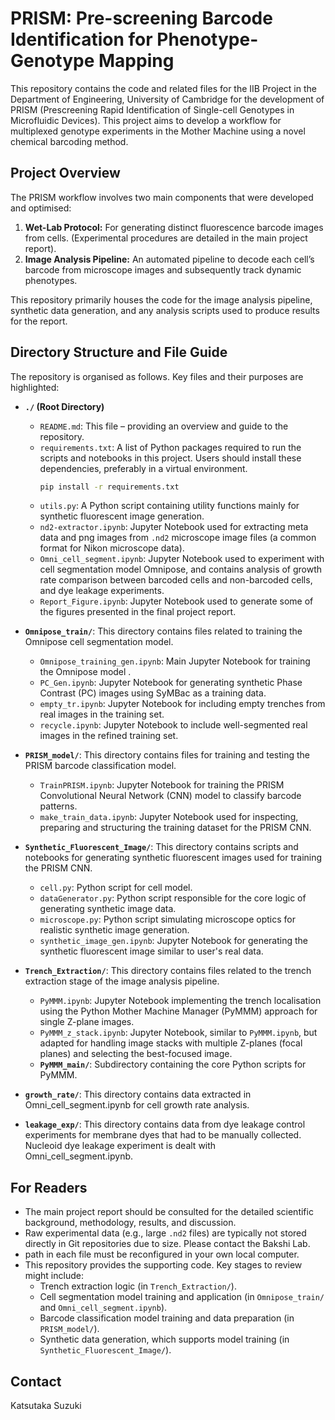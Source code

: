 # PRISM: Pre-screening Barcode Identification for Phenotype-Genotype Mapping

This repository contains the code and related files for the IIB Project in the Department of Engineering, University of Cambridge for the development of PRISM (Prescreening Rapid Identification of Single-cell Genotypes in Microfluidic Devices). This project aims to develop a workflow for multiplexed genotype experiments in the Mother Machine using a novel chemical barcoding method.

## Project Overview

The PRISM workflow involves two main components that were developed and optimised:
1.  **Wet-Lab Protocol:** For generating distinct fluorescence barcode images from cells. (Experimental procedures are detailed in the main project report).
2.  **Image Analysis Pipeline:** An automated pipeline to decode each cell’s barcode from microscope images and subsequently track dynamic phenotypes.

This repository primarily houses the code for the image analysis pipeline, synthetic data generation, and any analysis scripts used to produce results for the report.

## Directory Structure and File Guide

The repository is organised as follows. Key files and their purposes are highlighted:

* **`./` (Root Directory)**
    * `README.md`: This file – providing an overview and guide to the repository.
    * `requirements.txt`: A list of Python packages required to run the scripts and notebooks in this project. Users should install these dependencies, preferably in a virtual environment.
        ```bash
        pip install -r requirements.txt
        ```
    * `utils.py`: A Python script containing utility functions mainly for synthetic fluorescent image generation.
    * `nd2-extractor.ipynb`: Jupyter Notebook used for extracting meta data and png images from `.nd2` microscope image files (a common format for Nikon microscope data).
    * `Omni_cell_segment.ipynb`: Jupyter Notebook used to experiment with cell segmentation model Omnipose, and contains analysis of growth rate comparison between barcoded cells and non-barcoded cells, and dye leakage experiments.
    * `Report_Figure.ipynb`: Jupyter Notebook used to generate some of the figures presented in the final project report.

* **`Omnipose_train/`**: This directory contains files related to training the Omnipose cell segmentation model.
    * `Omnipose_training_gen.ipynb`: Main Jupyter Notebook for training the Omnipose model .
    * `PC_Gen.ipynb`: Jupyter Notebook for generating synthetic Phase Contrast (PC) images using SyMBac as a training data.
    * `empty_tr.ipynb`: Jupyter Notebook for including empty trenches from real images in the training set.
    * `recycle.ipynb`: Jupyter Notebook to include well-segmented real images in the refined training set.

* **`PRISM_model/`**: This directory contains files for training and testing the PRISM barcode classification model.
    * `TrainPRISM.ipynb`: Jupyter Notebook for training the PRISM Convolutional Neural Network (CNN) model to classify barcode patterns.
    * `make_train_data.ipynb`: Jupyter Notebook used for inspecting, preparing and structuring the training dataset for the PRISM CNN.

* **`Synthetic_Fluorescent_Image/`**: This directory contains scripts and notebooks for generating synthetic fluorescent images used for training the PRISM CNN.
    * `cell.py`: Python script for cell model.
    * `dataGenerator.py`: Python script responsible for the core logic of generating synthetic image data.
    * `microscope.py`: Python script simulating microscope optics for realistic synthetic image generation.
    * `synthetic_image_gen.ipynb`: Jupyter Notebook for generating the synthetic fluorescent image similar to user's real data.

* **`Trench_Extraction/`**: This directory contains files related to the trench extraction stage of the image analysis pipeline.
    * `PyMMM.ipynb`: Jupyter Notebook implementing the trench localisation using the Python Mother Machine Manager (PyMMM) approach for single Z-plane images.
    * `PyMMM_z_stack.ipynb`: Jupyter Notebook, similar to `PyMMM.ipynb`, but adapted for handling image stacks with multiple Z-planes (focal planes) and selecting the best-focused image.
    * **`PyMMM_main/`**: Subdirectory containing the core Python scripts for PyMMM.

* **`growth_rate/`**: This directory contains data extracted in Omni_cell_segment.ipynb for cell growth rate analysis.

* **`leakage_exp/`**: This directory contains data from dye leakage control experiments for membrane dyes that had to be manually collected. Nucleoid dye leakage experiment is dealt with Omni_cell_segment.ipynb.

## For Readers

* The main project report should be consulted for the detailed scientific background, methodology, results, and discussion.
* Raw experimental data (e.g., large `.nd2` files) are typically not stored directly in Git repositories due to size. Please contact the Bakshi Lab.
* path in each file must be reconfigured in your own local computer.
* This repository provides the supporting code. Key stages to review might include:
    * Trench extraction logic (in `Trench_Extraction/`).
    * Cell segmentation model training and application (in `Omnipose_train/` and `Omni_cell_segment.ipynb`).
    * Barcode classification model training and data preparation (in `PRISM_model/`).
    * Synthetic data generation, which supports model training (in `Synthetic_Fluorescent_Image/`).


## Contact

Katsutaka Suzuki

